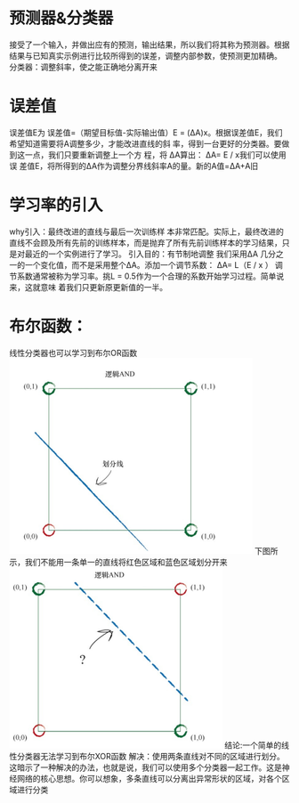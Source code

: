 # 预测器&分类器
接受了一个输入，并做出应有的预测，输出结果，所以我们将其称为预测器。根据结果与已知真实示例进行比较所得到的误差，调整内部参数，使预测更加精确。
分类器：调整斜率，使之能正确地分离开来

# 误差值

误差值E为 误差值=（期望目标值-实际输出值）E = (ΔA)x。根据误差值E，我们希望知道需要将A调整多少，才能改进直线的斜 率，得到一台更好的分类器。要做到这一点，我们只要重新调整上一个方 程，将 ΔA算出： ΔA= E / x我们可以使用误 差值E，将所得到的ΔA作为调整分界线斜率A的量。新的A值=ΔA+A旧

# 学习率的引入

why引入：最终改进的直线与最后一次训练样
本非常匹配。实际上，最终改进的直线不会顾及所有先前的训练样本，而是抛弃了所有先前训练样本的学习结果，只是对最近的一个实例进行了学习。
引入目的：有节制地调整
我们采用ΔA 几分之一的一个变化值，而不是采用整个ΔA。添加一个调节系数： ΔA= L（E / x ） 调节系数通常被称为学习率。挑L = 0.5作为一个合理的系数开始学习过程。简单说来，这就意味 着我们只更新原更新值的一半。

# 布尔函数：
线性分类器也可以学习到布尔OR函数
![alt text](image.png)
下图所示，我们不能用一条单一的直线将红色区域和蓝色区域划分开来
![alt text](image-1.png)
结论:一个简单的线性分类器无法学习到布尔XOR函数
解决：使用两条直线对不同的区域进行划分。这暗示了一种解决的办法，也就是说，我们可以使用多个分类器一起工作。这是神经网络的核心思想。你可以想象，多条直线可以分离出异常形状的区域，对各个区域进行分类